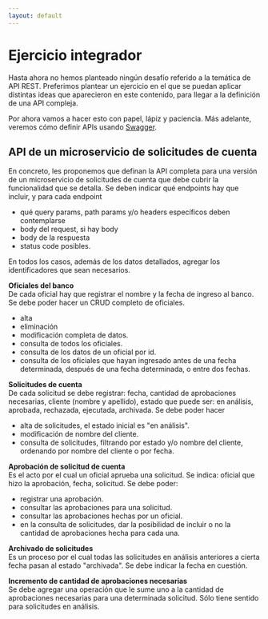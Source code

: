 ```yaml
---
layout: default
---
```


# Ejercicio integrador
Hasta ahora no hemos planteado ningún desafío referido a la temática de API REST. 
Preferimos plantear un ejercicio en el que se puedan aplicar distintas ideas que aparecieron en este contenido, para llegar a la definición de una API compleja.

Por ahora vamos a hacer esto con papel, lápiz y paciencia. Más adelante, veremos cómo definir APIs usando [Swagger](https://swagger.io/).


## API de un microservicio de solicitudes de cuenta
En concreto, les proponemos que definan la API completa para una versión de un microservicio de solicitudes de cuenta que debe cubrir la funcionalidad que se detalla.
Se deben indicar qué endpoints hay que incluir, y para cada endpoint
- qué query params, path params y/o headers específicos deben contemplarse
- body del request, si hay body
- body de la respuesta
- status code posibles.

En todos los casos, además de los datos detallados, agregar los identificadores que sean necesarios.

**Oficiales del banco**  
De cada oficial hay que registrar el nombre y la fecha de ingreso al banco.
Se debe poder hacer un CRUD completo de oficiales.
- alta
- eliminación
- modificación completa de datos.
- consulta de todos los oficiales.
- consulta de los datos de un oficial por id.
- consulta de los oficiales que hayan ingresado antes de una fecha determinada, después de una fecha determinada, o entre dos fechas.

**Solicitudes de cuenta**  
De cada solicitud se debe registrar: fecha, cantidad de aprobaciones necesarias, cliente (nombre y apellido), estado que puede ser: en análisis, aprobada, rechazada, ejecutada, archivada.
Se debe poder hacer 
- alta de solicitudes, el estado inicial es "en análisis".
- modificación de nombre del cliente.
- consulta de solicitudes, filtrando por estado y/o nombre del cliente, ordenando por nombre del cliente o por fecha.

**Aprobación de solicitud de cuenta**  
Es el acto por el cual un oficial aprueba una solicitud.
Se indica: oficial que hizo la aprobación, fecha, solicitud.
Se debe poder:
- registrar una aprobación.
- consultar las aprobaciones para una solicitud.
- consultar las aprobaciones hechas por un oficial.
- en la consulta de solicitudes, dar la posibilidad de incluir o no la cantidad de aprobaciones hecha para cada una.

**Archivado de solicitudes**  
Es un proceso por el cual todas las solicitudes en análisis anteriores a cierta fecha pasan al estado "archivada".
Se debe indicar la fecha en cuestión.

**Incremento de cantidad de aprobaciones necesarias**  
Se debe agregar una operación que le sume uno a la cantidad de aprobaciones necesarias para una determinada solicitud. Sólo tiene sentido para solicitudes en análisis.
